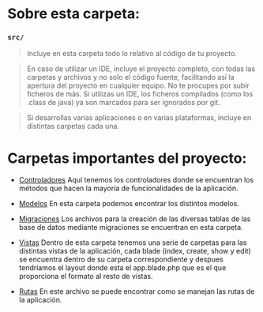 # Sobre esta carpeta:

### `src/`

> Incluye en esta carpeta todo lo relativo al código de tu proyecto.

> En caso de utilizar un IDE, incluye el proyecto completo, con todas las carpetas y archivos y no solo el código fuente, facilitando así la apertura del proyecto en cualquier equipo. No te procupes por subir ficheros de más. Si utilizas un IDE, los ficheros compilados (como los .class de java) ya son marcados para ser ignorados por git.

> Si desarrollas varias aplicaciones o en varias plataformas, incluye en distintas carpetas cada una.

# Carpetas importantes del proyecto:

- [Controladores](/src/app/Http/Controllers/)
Aquí tenemos los controladores donde se encuentran los métodos que hacen la mayoría de funcionalidades de la aplicación.

- [Modelos](/src/app/Models/)
En esta carpeta podemos encontrar los distintos modelos.

- [Migraciones](src/database/migrations/)
Los archivos para la creación de las diversas tablas de las base de datos mediante migraciones se encuentran en esta carpeta.

- [Vistas](src/resources/views/)
Dentro de esta carpeta tenemos una serie de carpetas para las distintas vistas de la aplicación, cada blade (index, create, show y edit) se encuentra dentro de su carpeta correspondiente y despues tendríamos el layout donde esta el app.blade.php que es el que proporciona el formato al resto de vistas.

- [Rutas](src/routes/web.php)
En este archivo se puede encontrar como se manejan las rutas de la aplicación.